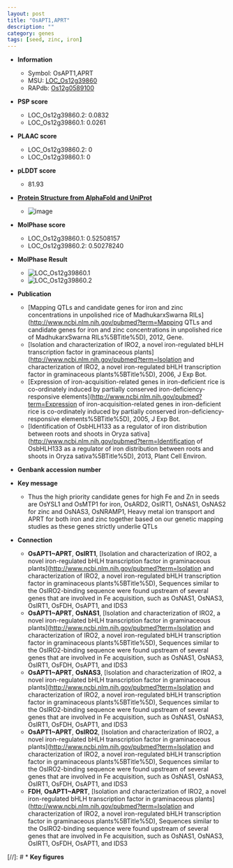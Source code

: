 ```yaml
---
layout: post
title: "OsAPT1,APRT"
description: ""
category: genes
tags: [seed, zinc, iron]
---
```


* **Information**  
    + Symbol: OsAPT1,APRT  
    + MSU: [LOC_Os12g39860](http://rice.plantbiology.msu.edu/cgi-bin/ORF_infopage.cgi?orf=LOC_Os12g39860)  
    + RAPdb: [Os12g0589100](http://rapdb.dna.affrc.go.jp/viewer/gbrowse_details/irgsp1?name=Os12g0589100)  

* **PSP score**  
    + LOC_Os12g39860.2: 0.0832 
    + LOC_Os12g39860.1: 0.0261 

* **PLAAC score**  
    + LOC_Os12g39860.2: 0 
    + LOC_Os12g39860.1: 0 

* **pLDDT score**
    + 81.93

* **[Protein Structure from AlphaFold and UniProt](https://www.uniprot.org/uniprotkb/Q2QMV8/entry#structure)**
    + ![image](https://ricepsp.github.io/images/Q2/AF-Q2QMV8-F1.png)

* **MolPhase score**
    + LOC_Os12g39860.1: 0.52508157
    + LOC_Os12g39860.2: 0.50278240

* **MolPhase Result**
    + ![LOC_Os12g39860.1](https://304243504.github.io/Pictures/LOC_Os12g/LOC_Os12g39860.1.png)
    + ![LOC_Os12g39860.2](https://304243504.github.io/Pictures/LOC_Os12g/LOC_Os12g39860.2.png)

* **Publication**  
    + [Mapping QTLs and candidate genes for iron and zinc concentrations in unpolished rice of MadhukarxSwarna RILs](http://www.ncbi.nlm.nih.gov/pubmed?term=Mapping QTLs and candidate genes for iron and zinc concentrations in unpolished rice of MadhukarxSwarna RILs%5BTitle%5D), 2012, Gene.
    + [Isolation and characterization of IRO2, a novel iron-regulated bHLH transcription factor in graminaceous plants](http://www.ncbi.nlm.nih.gov/pubmed?term=Isolation and characterization of IRO2, a novel iron-regulated bHLH transcription factor in graminaceous plants%5BTitle%5D), 2006, J Exp Bot.
    + [Expression of iron-acquisition-related genes in iron-deficient rice is co-ordinately induced by partially conserved iron-deficiency-responsive elements](http://www.ncbi.nlm.nih.gov/pubmed?term=Expression of iron-acquisition-related genes in iron-deficient rice is co-ordinately induced by partially conserved iron-deficiency-responsive elements%5BTitle%5D), 2005, J Exp Bot.
    + [Identification of OsbHLH133 as a regulator of iron distribution between roots and shoots in Oryza sativa](http://www.ncbi.nlm.nih.gov/pubmed?term=Identification of OsbHLH133 as a regulator of iron distribution between roots and shoots in Oryza sativa%5BTitle%5D), 2013, Plant Cell Environ.

* **Genbank accession number**  

* **Key message**  
    + Thus the high priority candidate genes for high Fe and Zn in seeds are OsYSL1 and OsMTP1 for iron, OsARD2, OsIRT1, OsNAS1, OsNAS2 for zinc and OsNAS3, OsNRAMP1, Heavy metal ion transport and APRT for both iron and zinc together based on our genetic mapping studies as these genes strictly underlie QTLs

* **Connection**  
    + __OsAPT1~APRT__, __OsIRT1__, [Isolation and characterization of IRO2, a novel iron-regulated bHLH transcription factor in graminaceous plants](http://www.ncbi.nlm.nih.gov/pubmed?term=Isolation and characterization of IRO2, a novel iron-regulated bHLH transcription factor in graminaceous plants%5BTitle%5D), Sequences similar to the OsIRO2-binding sequence were found upstream of several genes that are involved in Fe acquisition, such as OsNAS1, OsNAS3, OsIRT1, OsFDH, OsAPT1, and IDS3
    + __OsAPT1~APRT__, __OsNAS1__, [Isolation and characterization of IRO2, a novel iron-regulated bHLH transcription factor in graminaceous plants](http://www.ncbi.nlm.nih.gov/pubmed?term=Isolation and characterization of IRO2, a novel iron-regulated bHLH transcription factor in graminaceous plants%5BTitle%5D), Sequences similar to the OsIRO2-binding sequence were found upstream of several genes that are involved in Fe acquisition, such as OsNAS1, OsNAS3, OsIRT1, OsFDH, OsAPT1, and IDS3
    + __OsAPT1~APRT__, __OsNAS3__, [Isolation and characterization of IRO2, a novel iron-regulated bHLH transcription factor in graminaceous plants](http://www.ncbi.nlm.nih.gov/pubmed?term=Isolation and characterization of IRO2, a novel iron-regulated bHLH transcription factor in graminaceous plants%5BTitle%5D), Sequences similar to the OsIRO2-binding sequence were found upstream of several genes that are involved in Fe acquisition, such as OsNAS1, OsNAS3, OsIRT1, OsFDH, OsAPT1, and IDS3
    + __OsAPT1~APRT__, __OsIRO2__, [Isolation and characterization of IRO2, a novel iron-regulated bHLH transcription factor in graminaceous plants](http://www.ncbi.nlm.nih.gov/pubmed?term=Isolation and characterization of IRO2, a novel iron-regulated bHLH transcription factor in graminaceous plants%5BTitle%5D), Sequences similar to the OsIRO2-binding sequence were found upstream of several genes that are involved in Fe acquisition, such as OsNAS1, OsNAS3, OsIRT1, OsFDH, OsAPT1, and IDS3
    + __FDH__, __OsAPT1~APRT__, [Isolation and characterization of IRO2, a novel iron-regulated bHLH transcription factor in graminaceous plants](http://www.ncbi.nlm.nih.gov/pubmed?term=Isolation and characterization of IRO2, a novel iron-regulated bHLH transcription factor in graminaceous plants%5BTitle%5D), Sequences similar to the OsIRO2-binding sequence were found upstream of several genes that are involved in Fe acquisition, such as OsNAS1, OsNAS3, OsIRT1, OsFDH, OsAPT1, and IDS3

[//]: # * **Key figures**  


